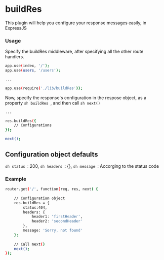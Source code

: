 # buildRes
This plugin will help you configure your response messages easily, in ExpressJS

### Usage
Specify the buildRes middleware, after specifying all the other route handlers.
```sh
app.use(index, '/');
app.use(users, '/users');

...

app.use(require('./lib/buildRes'));
```
Now, specify the response's configuration in the respose object, as a property ```sh buildRes ```, and then call ```sh next() ```
```sh
...

res.buildRes({
	// Configurations
});

next();
```

## Configuration object defaults
```sh status ```: 200,
```sh headers ```: {},
```sh message ```: Accorging to the status code

### Example
```sh
router.get('/', function(req, res, next) {
	
	// Configuration object
	res.buildRes = {
		status:404,
		headers: {
			header1: 'firstHeader',
			header2: 'secondHeader'
		},
		message: 'Sorry, not found'
	};
	
	// Call next()
	next();
});
```